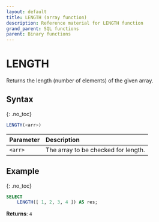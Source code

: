 ```yaml
---
layout: default
title: LENGTH (array function)
description: Reference material for LENGTH function
grand_parent: SQL functions
parent: Binary functions
---
```


# LENGTH

Returns the length (number of elements) of the given array.

## Syntax
{: .no_toc}

```sql
LENGTH(<arr>)
```

| Parameter | Description                         |
| :--------- | :----------------------------------- |
| `<arr>`   | The array to be checked for length. |

## Example
{: .no_toc}

```sql
SELECT
	LENGTH([ 1, 2, 3, 4 ]) AS res;
```

**Returns**: `4`
